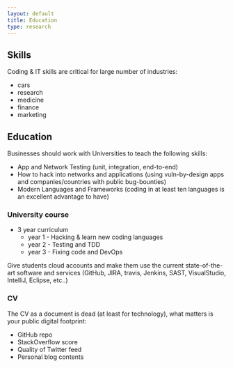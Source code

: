 ```yaml
---
layout: default
title: Education
type: research
---
```

## Skills

Coding & IT skills are critical for large number of industries:
* cars
* research
* medicine
* finance
* marketing

## Education

Businesses should work with Universities to teach the following skills:
  * App and Network Testing (unit, integration, end-to-end)
  * How to hack into networks and applications (using vuln-by-design apps and companies/countries with public bug-bounties)
  * Modern Languages and Frameworks (coding in at least ten languages is an excellent advantage to have)

### University course

* 3 year curriculum
  * year 1 - Hacking & learn new coding languages
  * year 2 - Testing and TDD
  * year 3 - Fixing code and DevOps

Give students cloud accounts and make them use the current state-of-the-art software and services (GitHub, JIRA, travis, Jenkins, SAST, VisualStudio, IntelliJ, Eclipse, etc..)  

### CV

The CV as a document is dead (at least for technology), what matters is your public digital footprint:
  * GitHub repo
  * StackOverflow score
  * Quality of Twitter feed
  * Personal blog contents
